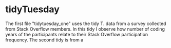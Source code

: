 # tidyTuesday
The first file "tidytuesday_one" uses the tidy T. data from a survey collected from Stack Overflow members. In this tidy I observe how number of coding years of the participants relate to their Stack Overflow participation frequency.
The second tidy is from a 
